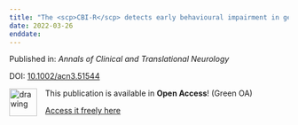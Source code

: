 ```yaml
---
title: "The <scp>CBI‐R</scp> detects early behavioural impairment in genetic frontotemporal dementia"
date: 2022-03-26
enddate:
---
```


Published in: *Annals of Clinical and Translational Neurology*

DOI: [10.1002/acn3.51544](https://doi.org/10.1002/acn3.51544)

<img src="https://upload.wikimedia.org/wikipedia/commons/thumb/9/90/Open_Access_logo_PLoS_white_green.svg/576px-Open_Access_logo_PLoS_white_green.svg.png" alt="drawing" width="50" align="left"/> &nbsp;&nbsp;&nbsp;This publication is available in **Open Access**! (Green OA)

&nbsp;&nbsp;&nbsp;<a href="https://lirias.kuleuven.be/bitstream/20.500.12942/696276/2/Ann%20Clin%20Transl%20Neurol%20-%202022%20-%20Nelson%20-%20The%20CBI%e2%80%90R%20detects%20early%20behavioural%20impairment%20in%20genetic%20frontotemporal%20dementia.pdf" download>Access it freely here</a>

